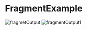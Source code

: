 # FragmentExample
![fragmetOutput](https://user-images.githubusercontent.com/81187698/118129405-bfcd0a80-b419-11eb-8ee6-074adaabf5bc.PNG)
![fragmentOutput1](https://user-images.githubusercontent.com/81187698/118129418-c3609180-b419-11eb-839a-13ebe836cf79.PNG)
